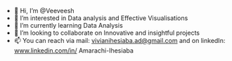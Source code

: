 - 👋 Hi, I’m @Veeveesh
- 👀 I’m interested in Data analysis and Effective Visualisations
- 🌱 I’m currently learning Data Analysis
- 💞️ I’m looking to collaborate on Innovative and insightful projects
- 📫 You can reach via mail: vivianihesiaba.ad@gmail.com and on linkedIn: www.linkedin.com/in/
Amarachi-Ihesiaba



<!---
Veeveesh/Veeveesh is a ✨ special ✨ repository because its `README.md` (this file) appears on your GitHub profile.
You can click the Preview link to take a look at your changes.
--->
